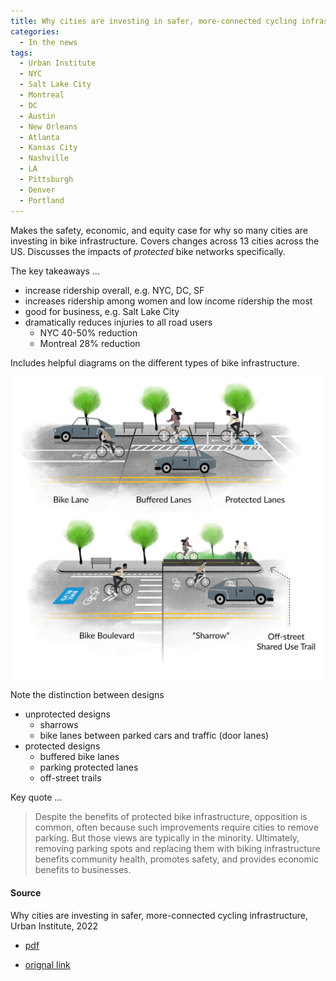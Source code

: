 ```yaml
---
title: Why cities are investing in safer, more-connected cycling infrastructure, Urban Institute, 2022
categories:
  - In the news
tags:
  - Urban Institute
  - NYC
  - Salt Lake City
  - Montreal
  - DC
  - Austin
  - New Orleans
  - Atlanta
  - Kansas City
  - Nashville
  - LA
  - Pittsburgh
  - Denver
  - Portland
---
```


Makes the safety, economic, and equity case for why so many cities are investing in bike infrastructure. Covers changes
across 13 cities across the US. Discusses the impacts of _protected_ bike networks specifically.

The key takeaways ...

* increase ridership overall, e.g. NYC, DC, SF
* increases ridership among women and low income ridership the most
* good for business, e.g. Salt Lake City
* dramatically reduces injuries to all road users
  * NYC 40-50% reduction
  * Montreal 28% reduction

Includes helpful diagrams on the different types of bike infrastructure.

![bike infrastructure design types](/images/img/urban-inst-types-of-bike-infra.png)

Note the distinction between designs

* unprotected designs 
  * sharrows 
  * bike lanes between parked cars and traffic (door lanes) 
* protected designs
  * buffered bike lanes
  * parking protected lanes
  * off-street trails

Key quote ...

> Despite the benefits of protected bike infrastructure, opposition is common, often because such improvements require
> cities to remove parking. But those views are typically in the minority. Ultimately, removing parking spots and
> replacing them with biking infrastructure benefits community health, promotes safety, and provides economic benefits
> to businesses.

#### Source

Why cities are investing in safer, more-connected cycling infrastructure, Urban Institute, 2022

* [pdf](/images/news/2022-urban-inst-cities-invest-in-bikes.pdf)

* [orignal link](https://www.urban.org/urban-wire/why-us-cities-are-investing-safer-more-connected-cycling-infrastructure)